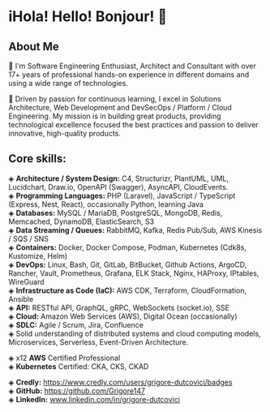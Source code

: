 # iHola! Hello! Bonjour! 👋

## About Me

🎯 I'm Software Engineering Enthusiast, Architect and Consultant with over 17+ years of professional hands-on experience in different domains and using a wide range of technologies.

🚀 Driven by passion for continuous learning, I excel in Solutions Architecture, Web Development and DevSecOps / Platform / Cloud Engineering. My mission is in building great products, providing technological excellence focused the best practices and passion to deliver innovative, high-quality products.

## Core skills:
◈ **Architecture / System Design:** C4, Structurizr, PlantUML, UML, Lucidchart, Draw.io, OpenAPI (Swagger), AsyncAPI, CloudEvents.  
◈ **Programming Languages:** PHP (Laravel), JavaScript / TypeScript (Express, Nest, React), occasionally Python, learning Java  
◈ **Databases:** MySQL / MariaDB, PostgreSQL, MongoDB, Redis, Memcached, DynamoDB, ElasticSearch, S3  
◈ **Data Streaming / Queues:** RabbitMQ, Kafka, Redis Pub/Sub, AWS Kinesis / SQS / SNS  
◈ **Containers:** Docker, Docker Compose, Podman, Kubernetes (Cdk8s, Kustomize, Helm)  
◈ **DevOps:** Linux, Bash, Git, GitLab, BitBucket, Github Actions, ArgoCD, Rancher, Vault, Prometheus, Grafana, ELK Stack, Nginx, HAProxy, IPtables, WireGuard  
◈ **Infrastructure as Code (IaC):** AWS CDK, Terraform, CloudFormation, Ansible  
◈ **API:** RESTful API, GraphQL, gRPC, WebSockets (socket.io), SSE  
◈ **Cloud:** Amazon Web Services (AWS), Digital Ocean (occasionally)  
◈ **SDLC:** Agile / Scrum, Jira, Confluence  
◈ Solid understanding of distributed systems and cloud computing models, Microservices, Serverless, Event-Driven Architecture.  
  
◈ x12 **AWS** Certified Professional  
◈ **Kubernetes** Certified: CKA, CKS, CKAD  
  
◈ **Credly:** https://www.credly.com/users/grigore-dutcovici/badges  
◈ **GitHub:** https://github.com/Grigore147  
◈ **LinkedIn:** www.linkedin.com/in/grigore-dutcovici  
